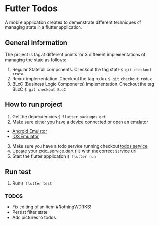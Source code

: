 # Futter Todos

A mobile application created to demonstrate different techniques of managing state in a flutter application.

## General information

The project is tag at different points for 3 different implementations of managing the state as follows:

1. Regular Statefull components. Checkout the tag state `$ git checkout state`
1. Redux implementation. Checkout the tag redux `$ git checkout redux`
1. BLoC (Business Logic Components) implementation. Checkout the tag BLoC `$ git checkout BLoC`

## How to run project

1. Get the dependencies
   `$ flutter packages get`
2. Make sure either you have a device connected or open an emulator

- [Android Emulator](https://developer.android.com/studio/run/managing-avds)
- [IOS Emulator](https://flutter.io/docs/get-started/install/macos)

3. Make sure you have a todo service running checkout [todos service](https://github.com/ocalvet/todos_service)
4. Update your todo_service.dart file with the correct service url
5. Start the flutter application
   `$ flutter run`

## Run test

1. Run `$ flutter test`

### TODOS

- Fix editing of an item #NothingWORKS!
- Persist filter state
- Add pictures to todos
